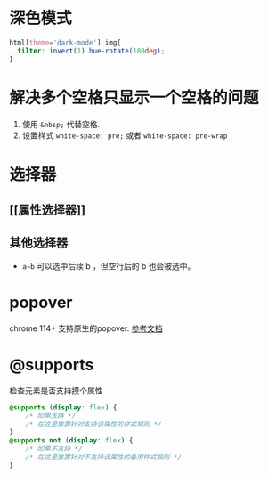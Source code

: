 # 深色模式
```css
html[theme='dark-mode'] img{
  filter: invert(1) hue-rotate(180deg);
}
```

# 解决多个空格只显示一个空格的问题
1. 使用 `&nbsp;` 代替空格. 
2. 设置样式 `white-space: pre;` 或者 `white-space: pre-wrap`

# 选择器

## [[属性选择器]]
## 其他选择器
+  `a~b` 可以选中后续 b ，但空行后的 b 也会被选中。

# popover
chrome 114+ 支持原生的popover. 
[参考文档](https://juejin.cn/post/7238233943610032188)

# @supports
检查元素是否支持摸个属性
```css
@supports (display: flex) { 
	/* 如果支持 */ 
	/* 在这里放置针对支持该属性的样式规则 */ 
} 
@supports not (display: flex) { 
	/* 如果不支持 */ 
	/* 在这里放置针对不支持该属性的备用样式规则 */ 
}
```